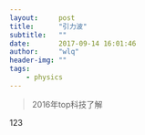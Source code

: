 ```yaml
---
layout:     post
title:      "引力波"
subtitle:   ""
date:       2017-09-14 16:01:46
author:     "wlq"
header-img: ""
tags:
    - physics
---
```

  
> 2016年top科技了解

123
